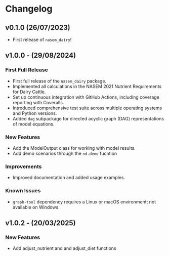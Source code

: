 # Changelog

<!--next-version-placeholder-->

## v0.1.0 (26/07/2023)

- First release of `nasem_dairy`!

## v1.0.0 - (29/08/2024)
### First Full Release
- First full release of the `nasem_dairy` package.
- Implemented all calculations in the NASEM 2021 Nutrient Requirements for Dairy Cattle.
- Set up continuous integration with GitHub Actions, including coverage reporting with Coveralls.
- Introduced comprehensive test suite across multiple operating systems and Python versions.
- Added `dag` subpackage for directed acyclic graph (DAG) representations of model equations.

### New Features
- Add the ModelOutput class for working with model results.
- Add demo scenarios through the `nd.demo` fucntion

### Improvements
- Improved documentation and added usage examples.

### Known Issues
- `graph-tool` dependency requires a Linux or macOS environment; not available on Windows.


## v1.0.2 - (20/03/2025)
### New Features
- Add adjust_nutrient and and adjust_diet functions
